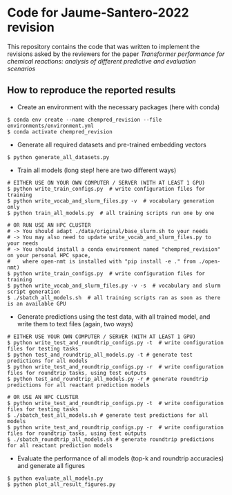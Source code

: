 
Code for Jaume-Santero-2022 revision
======================
This repository contains the code that was written to implement the revisions asked by the reviewers for the paper *Transformer performance for chemical reactions: analysis of different predictive and evaluation scenarios*

How to reproduce the reported results
-------------------------------------
* Create an environment with the necessary packages (here with conda)
```
$ conda env create --name chempred_revision --file environments/environment.yml
$ conda activate chempred_revision
```

* Generate all required datasets and pre-trained embedding vectors
```
$ python generate_all_datasets.py
```

* Train all models (long step! here are two different ways)
```
# EITHER USE ON YOUR OWN COMPUTER / SERVER (WITH AT LEAST 1 GPU)
$ python write_train_configs.py  # write configuration files for training
$ python write_vocab_and_slurm_files.py -v  # vocabulary generation only
$ python train_all_models.py  # all training scripts run one by one

# OR RUN USE AN HPC CLUSTER
# -> You should adapt ./data/original/base_slurm.sh to your needs
# -> You may also need to update write_vocab_and_slurm_files.py to your needs
# -> You should install a conda environment named "chempred_revision" on your personal HPC space,
#    where open-nmt is installed with "pip install -e ." from ./open-nmt)
$ python write_train_configs.py  # write configuration files for training
$ python write_vocab_and_slurm_files.py -v -s  # vocabulary and slurm script generation
$ ./sbatch_all_models.sh  # all training scripts ran as soon as there is an available GPU
```

* Generate predictions using the test data, with all trained model, and write them to text files (again, two ways)
```
# EITHER USE YOUR OWN COMPUTER / SERVER (WITH AT LEAST 1 GPU)
$ python write_test_and_roundtrip_configs.py -t  # write configuration files for testing tasks
$ python test_and_roundtrip_all_models.py -t # generate test predictions for all models
$ python write_test_and_roundtrip_configs.py -r  # write configuration files for roundtrip tasks, using test outputs
$ python test_and_roundtrip_all_models.py -r # generate roundtrip predictions for all reactant prediction models

# OR USE AN HPC CLUSTER
$ python write_test_and_roundtrip_configs.py -t  # write configuration files for testing tasks
$ ./sbatch_test_all_models.sh # generate test predictions for all models
$ python write_test_and_roundtrip_configs.py -r  # write configuration files for roundtrip tasks, using test outputs
$ ./sbatch_roundtrip_all_models.sh # generate roundtrip predictions for all reactant prediction models
```

* Evaluate the performance of all models (top-k and roundtrip accuracies) and generate all figures
```
$ python evaluate_all_models.py
$ python plot_all_result_figures.py
```
